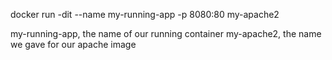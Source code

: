 docker run -dit --name my-running-app -p 8080:80 my-apache2

my-running-app, the name of our running container
my-apache2, the name we gave for our apache image